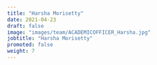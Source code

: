 ```yaml
---
title: "Harsha Morisetty"
date: 2021-04-23
draft: false
image: "images/team/ACADEMICOFFICER_Harsha.jpg"
jobtitle: "Harsha Morisetty"
promoted: false
weight: 7
---
```

